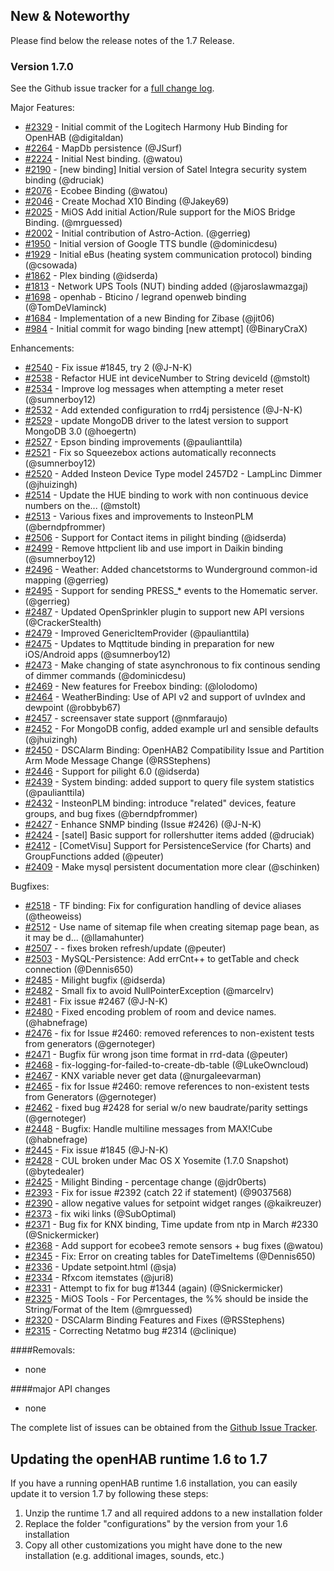 ## New & Noteworthy

Please find below the release notes of the 1.7 Release.

### Version 1.7.0

See the Github issue tracker for a [full change log](https://github.com/openhab/openhab/issues?q=milestone%3A1.7.0).

Major Features:
* [#2329](https://github.com/openhab/openhab/pull/2329) - Initial commit of the Logitech Harmony Hub Binding for OpenHAB (@digitaldan)
* [#2264](https://github.com/openhab/openhab/pull/2264) - MapDb persistence (@JSurf)
* [#2224](https://github.com/openhab/openhab/pull/2224) - Initial Nest binding. (@watou)
* [#2190](https://github.com/openhab/openhab/pull/2190) - [new binding] Initial version of Satel Integra security system binding (@druciak)
* [#2076](https://github.com/openhab/openhab/pull/2076) - Ecobee Binding (@watou)
* [#2046](https://github.com/openhab/openhab/pull/2046) - Create Mochad X10 Binding (@Jakey69)
* [#2025](https://github.com/openhab/openhab/pull/2025) - MiOS Add initial Action/Rule support for the MiOS Bridge Binding. (@mrguessed)
* [#2002](https://github.com/openhab/openhab/pull/2002) - Initial contribution of Astro-Action. (@gerrieg)
* [#1950](https://github.com/openhab/openhab/pull/1950) - Initial version of Google TTS bundle (@dominicdesu)
* [#1929](https://github.com/openhab/openhab/pull/1929) - Initial eBus (heating system communication protocol) binding (@csowada)
* [#1862](https://github.com/openhab/openhab/pull/1862) - Plex binding (@idserda)
* [#1813](https://github.com/openhab/openhab/pull/1813) - Network UPS Tools (NUT) binding added (@jaroslawmazgaj)
* [#1698](https://github.com/openhab/openhab/pull/1698) - openhab - Bticino / legrand openweb binding (@TomDeVlaminck)
* [#1684](https://github.com/openhab/openhab/pull/1684) - Implementation of a new Binding for Zibase (@jit06)
* [#984](https://github.com/openhab/openhab/pull/984) - Initial commit for wago binding [new attempt] (@BinaryCraX)

Enhancements:
* [#2540](https://github.com/openhab/openhab/pull/2540) - Fix issue #1845, try 2 (@J-N-K)
* [#2538](https://github.com/openhab/openhab/pull/2538) - Refactor HUE int deviceNumber to String deviceId (@mstolt)
* [#2534](https://github.com/openhab/openhab/pull/2534) - Improve log messages when attempting a meter reset (@sumnerboy12)
* [#2532](https://github.com/openhab/openhab/pull/2532) - Add extended configuration to rrd4j persistence (@J-N-K)
* [#2529](https://github.com/openhab/openhab/pull/2529) - update MongoDB driver to the latest version to support MongoDB 3.0 (@hoegertn)
* [#2527](https://github.com/openhab/openhab/pull/2527) - Epson binding improvements (@paulianttila)
* [#2521](https://github.com/openhab/openhab/pull/2521) - Fix so Squeezebox actions automatically reconnects (@sumnerboy12)
* [#2520](https://github.com/openhab/openhab/pull/2520) - Added Insteon Device Type model 2457D2  - LampLinc Dimmer (@jhuizingh)
* [#2514](https://github.com/openhab/openhab/pull/2514) - Update the HUE binding to work with non continuous device numbers on the... (@mstolt)
* [#2513](https://github.com/openhab/openhab/pull/2513) - Various fixes and improvements to InsteonPLM (@berndpfrommer)
* [#2506](https://github.com/openhab/openhab/pull/2506) - Support for Contact items in pilight binding (@idserda)
* [#2499](https://github.com/openhab/openhab/pull/2499) - Remove httpclient lib and use import in Daikin binding (@sumnerboy12)
* [#2496](https://github.com/openhab/openhab/pull/2496) - Weather: Added chancetstorms to Wunderground common-id mapping (@gerrieg)
* [#2495](https://github.com/openhab/openhab/pull/2495) - Support for sending PRESS_* events to the Homematic server. (@gerrieg)
* [#2487](https://github.com/openhab/openhab/pull/2487) - Updated OpenSprinkler plugin to support new API versions (@CrackerStealth)
* [#2479](https://github.com/openhab/openhab/pull/2479) - Improved GenericItemProvider (@paulianttila)
* [#2475](https://github.com/openhab/openhab/pull/2475) - Updates to Mqttitude binding in preparation for new iOS/Android apps (@sumnerboy12)
* [#2473](https://github.com/openhab/openhab/pull/2473) - Make changing of state asynchronous to fix continous sending of dimmer commands (@dominicdesu)
* [#2469](https://github.com/openhab/openhab/pull/2469) - New features for Freebox binding: (@lolodomo)
* [#2464](https://github.com/openhab/openhab/pull/2464) - WeatherBinding: Use of API v2 and support of uvIndex and dewpoint (@robbyb67)
* [#2457](https://github.com/openhab/openhab/pull/2457) - screensaver state support (@nmfaraujo)
* [#2452](https://github.com/openhab/openhab/pull/2452) - For MongoDB config, added example url and sensible defaults (@jhuizingh)
* [#2450](https://github.com/openhab/openhab/pull/2450) - DSCAlarm Binding: OpenHAB2 Compatibility Issue and Partition Arm Mode Message Change (@RSStephens)
* [#2446](https://github.com/openhab/openhab/pull/2446) - Support for pilight 6.0 (@idserda)
* [#2439](https://github.com/openhab/openhab/pull/2439) - System binding: added support to query file system statistics (@paulianttila)
* [#2432](https://github.com/openhab/openhab/pull/2432) - InsteonPLM binding: introduce "related" devices, feature groups, and bug fixes (@berndpfrommer)
* [#2427](https://github.com/openhab/openhab/pull/2427) - Enhance SNMP binding (Issue #2426) (@J-N-K)
* [#2424](https://github.com/openhab/openhab/pull/2424) - [satel] Basic support for rollershutter items added (@druciak)
* [#2412](https://github.com/openhab/openhab/pull/2412) - [CometVisu] Support for PersistenceService (for Charts) and GroupFunctions added (@peuter)
* [#2409](https://github.com/openhab/openhab/pull/2409) - Make mysql persistent documentation more clear (@schinken)

Bugfixes:
* [#2518](https://github.com/openhab/openhab/pull/2518) - TF binding: Fix for configuration handling of device aliases (@theoweiss)
* [#2512](https://github.com/openhab/openhab/pull/2512) - Use name of sitemap file when creating sitemap page bean, as it may be d... (@llamahunter)
* [#2507](https://github.com/openhab/openhab/pull/2507) - - fixes broken refresh/update (@peuter)
* [#2503](https://github.com/openhab/openhab/pull/2503) - MySQL-Persistence: Add errCnt++ to getTable and check connection (@Dennis650)
* [#2485](https://github.com/openhab/openhab/pull/2485) - Milight bugfix (@idserda)
* [#2482](https://github.com/openhab/openhab/pull/2482) - Small fix to avoid NullPointerException (@marcelrv)
* [#2481](https://github.com/openhab/openhab/pull/2481) - Fix issue #2467 (@J-N-K)
* [#2480](https://github.com/openhab/openhab/pull/2480) - Fixed encoding problem of room and device names. (@habnefrage)
* [#2476](https://github.com/openhab/openhab/pull/2476) - fix for Issue #2460: removed references to non-existent tests from generators (@gernoteger)
* [#2471](https://github.com/openhab/openhab/pull/2471) - Bugfix für wrong json time format in rrd-data (@peuter)
* [#2468](https://github.com/openhab/openhab/pull/2468) - fix-logging-for-failed-to-create-db-table (@LukeOwncloud)
* [#2467](https://github.com/openhab/openhab/issues/2467) - KNX variable never get data (@nurgaleevarman)
* [#2465](https://github.com/openhab/openhab/pull/2465) - fix for Issue #2460: remove references to non-existent tests from Generators (@gernoteger)
* [#2462](https://github.com/openhab/openhab/pull/2462) - fixed bug #2428 for serial w/o new baudrate/parity settings (@gernoteger)
* [#2448](https://github.com/openhab/openhab/pull/2448) - Bugfix: Handle multiline messages from MAX!Cube (@habnefrage)
* [#2445](https://github.com/openhab/openhab/pull/2445) - Fix issue #1845 (@J-N-K)
* [#2428](https://github.com/openhab/openhab/issues/2428) - CUL broken under Mac OS X Yosemite (1.7.0 Snapshot) (@bytedealer)
* [#2425](https://github.com/openhab/openhab/issues/2425) - Milight Binding - percentage change (@jdr0berts)
* [#2393](https://github.com/openhab/openhab/pull/2393) - Fix for issue #2392 (catch 22 if statement) (@9037568)
* [#2390](https://github.com/openhab/openhab/pull/2390) - allow negative values for setpoint widget ranges (@kaikreuzer)
* [#2373](https://github.com/openhab/openhab/pull/2373) - fix wiki links (@SubOptimal)
* [#2371](https://github.com/openhab/openhab/pull/2371) - Bug fix for KNX binding, Time update from ntp in March #2330 (@Snickermicker)
* [#2368](https://github.com/openhab/openhab/pull/2368) - Add support for ecobee3 remote sensors + bug fixes (@watou)
* [#2345](https://github.com/openhab/openhab/pull/2345) - Fix: Error on creating tables for DateTimeItems (@Dennis650)
* [#2336](https://github.com/openhab/openhab/pull/2336) - Update setpoint.html (@sja)
* [#2334](https://github.com/openhab/openhab/pull/2334) - Rfxcom itemstates (@juri8)
* [#2331](https://github.com/openhab/openhab/pull/2331) - Attempt to fix for bug #1344 (again) (@Snickermicker)
* [#2325](https://github.com/openhab/openhab/pull/2325) - MiOS Tools - For Percentages, the %% should be inside the String/Format of the Item (@mrguessed)
* [#2320](https://github.com/openhab/openhab/pull/2320) - DSCAlarm Binding Features and Fixes (@RSStephens)
* [#2315](https://github.com/openhab/openhab/pull/2315) - Correcting Netatmo bug #2314 (@clinique)

####Removals:
* none

####major API changes
* none

The complete list of issues can be obtained from the [Github Issue Tracker](https://github.com/openhab/openhab/issues?direction=asc&labels=&milestone=4&page=1&sort=created&state=closed).

## Updating the openHAB runtime 1.6 to 1.7

If you have a running openHAB runtime 1.6 installation, you can easily update it to version 1.7 by following these steps:
 1. Unzip the runtime 1.7 and all required addons to a new installation folder
 1. Replace the folder "configurations" by the version from your 1.6 installation
 1. Copy all other customizations you might have done to the new installation (e.g. additional images, sounds, etc.)